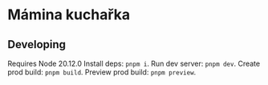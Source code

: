 # Mámina kuchařka

## Developing
Requires Node 20.12.0
Install deps: `pnpm i`.
Run dev server: `pnpm dev`.
Create prod build: `pnpm build`.
Preview prod build: `pnpm preview`.